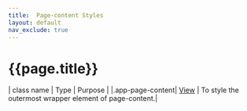 ```yaml
---
title:  Page-content Styles
layout: default
nav_exclude: true
---
```

# {{page.title}}

| class name  | Type | Purpose |
|.app-page-content| [View](../view.style.html) | To style the outermost wrapper element of page-content.|
